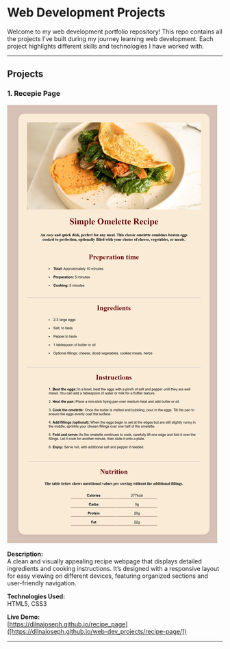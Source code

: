 # Web Development Projects 

Welcome to my web development portfolio repository! This repo contains all the projects I’ve built during my journey learning web development. Each project highlights different skills and technologies I have worked with.

---

## Projects

### 1. Recepie Page

![Portfolio Screenshot](images/recipe_page.png)

**Description:**  
A clean and visually appealing recipe webpage that displays detailed ingredients and cooking instructions. It’s designed with a responsive layout for easy viewing on different devices, featuring organized sections and user-friendly navigation.

**Technologies Used:**  
HTML5, CSS3

**Live Demo:**  
[https://dilnajoseph.github.io/recipe_page]([https://dilnajoseph.github.io/web-dev_projects/recipe-page/])

---

